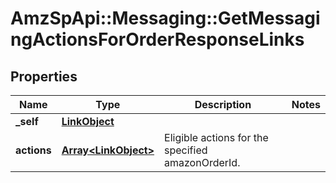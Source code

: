 # AmzSpApi::Messaging::GetMessagingActionsForOrderResponseLinks

## Properties
Name | Type | Description | Notes
------------ | ------------- | ------------- | -------------
**_self** | [**LinkObject**](LinkObject.md) |  | 
**actions** | [**Array&lt;LinkObject&gt;**](LinkObject.md) | Eligible actions for the specified amazonOrderId. | 

